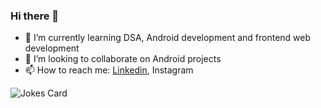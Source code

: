 ### Hi there 👋

- 🌱 I’m currently learning DSA, Android development and frontend web development
- 👯 I’m looking to collaborate on Android projects
- 📫 How to reach me: [Linkedin]("lol"), Instagram
<!-- Markdown -->
![Jokes Card](https://readme-jokes.vercel.app/api)

<!--
**amishaagg/amishaagg** is a ✨ _special_ ✨ repository because its `README.md` (this file) appears on your GitHub profile.

Here are some ideas to get you started:

- 🔭 I’m currently working on DSA, Android development and frontend web development
- 🌱 I’m currently learning ...
- 👯 I’m looking to collaborate on ...
- 🤔 I’m looking for help with ...
- 💬 Ask me about ...
- 📫 How to reach me: ...
- 😄 Pronouns: ...
- ⚡ Fun fact: ...
-->
